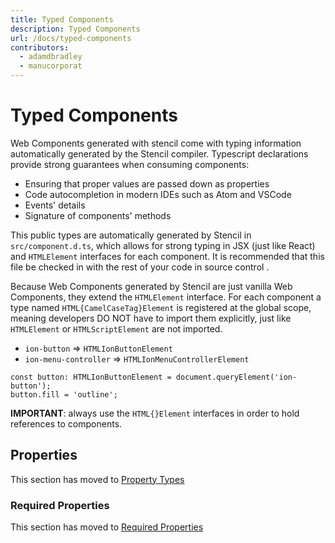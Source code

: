 ```yaml
---
title: Typed Components
description: Typed Components
url: /docs/typed-components
contributors:
  - adamdbradley
  - manucorporat
---
```


# Typed Components

Web Components generated with stencil come with typing information automatically generated by the Stencil compiler. Typescript declarations provide strong guarantees when consuming components:

- Ensuring that proper values are passed down as properties
- Code autocompletion in modern IDEs such as Atom and VSCode
- Events' details
- Signature of components' methods

This public types are automatically generated by Stencil in `src/component.d.ts`, which allows for strong typing in JSX (just like React) and `HTMLElement` interfaces for each component.
It is recommended that this file be checked in with the rest of your code in source control .

Because Web Components generated by Stencil are just vanilla Web Components, they extend the `HTMLElement` interface. For each component a type named `HTML{CamelCaseTag}Element` is registered at the global scope, meaning developers DO NOT have to import them explicitly, just like `HTMLElement` or `HTMLScriptElement` are not imported.

- `ion-button` => `HTMLIonButtonElement`
- `ion-menu-controller` => `HTMLIonMenuControllerElement`

```tsx
const button: HTMLIonButtonElement = document.queryElement('ion-button');
button.fill = 'outline';
```

**IMPORTANT**: always use the `HTML{}Element` interfaces in order to hold references to components.

## Properties

This section has moved to [Property Types](/docs/properties#types)

### Required Properties

This section has moved to [Required Properties](/docs/properties#required-properties)
